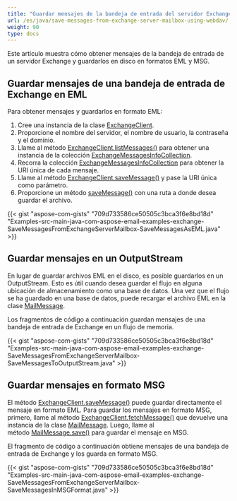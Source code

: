 ```yaml
---
title: "Guardar mensajes de la bandeja de entrada del servidor Exchange usando WebDav"
url: /es/java/save-messages-from-exchange-server-mailbox-using-webdav/
weight: 90
type: docs
---
```


Este artículo muestra cómo obtener mensajes de la bandeja de entrada de un servidor Exchange y guardarlos en disco en formatos EML y MSG.
## **Guardar mensajes de una bandeja de entrada de Exchange en EML**
Para obtener mensajes y guardarlos en formato EML:

1. Cree una instancia de la clase [ExchangeClient](https://apireference.aspose.com/email/java/com.aspose.email/exchangeclient).
1. Proporcione el nombre del servidor, el nombre de usuario, la contraseña y el dominio.
1. Llame al método [ExchangeClient.listMessages()](https://apireference.aspose.com/email/java/com.aspose.email/exchangeclient#listMessages\(java.lang.String\)) para obtener una instancia de la colección [ExchangeMessagesInfoCollection](https://apireference.aspose.com/email/java/com.aspose.email/ExchangeMessageInfoCollection).
1. Recorra la colección [ExchangeMessagesInfoCollection](https://apireference.aspose.com/email/java/com.aspose.email/ExchangeMessageInfoCollection) para obtener la URI única de cada mensaje.
1. Llame al método [ExchangeClient.saveMessage()](https://apireference.aspose.com/email/java/com.aspose.email/exchangeclient#saveMessage\(java.lang.String,%20java.io.OutputStream\)) y pase la URI única como parámetro.
1. Proporcione un método [saveMessage()](https://apireference.aspose.com/email/java/com.aspose.email/exchangeclient#saveMessage\(java.lang.String,%20java.io.OutputStream\)) con una ruta a donde desea guardar el archivo.
 

{{< gist "aspose-com-gists" "709d733586ce50505c3bca3f6e8bd18d" "Examples-src-main-java-com-aspose-email-examples-exchange-SaveMessagesFromExchangeServerMailbox-SaveMessagesAsEML.java" >}}
## **Guardar mensajes en un OutputStream**
En lugar de guardar archivos EML en el disco, es posible guardarlos en un OutputStream. Esto es útil cuando desea guardar el flujo en alguna ubicación de almacenamiento como una base de datos. Una vez que el flujo se ha guardado en una base de datos, puede recargar el archivo EML en la clase [MailMessage](https://apireference.aspose.com/email/java/com.aspose.email/MailMessage).

Los fragmentos de código a continuación guardan mensajes de una bandeja de entrada de Exchange en un flujo de memoria.

{{< gist "aspose-com-gists" "709d733586ce50505c3bca3f6e8bd18d" "Examples-src-main-java-com-aspose-email-examples-exchange-SaveMessagesFromExchangeServerMailbox-SaveMessagesToOutputStream.java" >}}
## **Guardar mensajes en formato MSG**
El método [ExchangeClient.saveMessage()](https://apireference.aspose.com/email/java/com.aspose.email/exchangeclient#saveMessage\(java.lang.String,%20java.io.OutputStream\)) puede guardar directamente el mensaje en formato EML. Para guardar los mensajes en formato MSG, primero, llame al método [ExchangeClient.fetchMessage()](https://apireference.aspose.com/email/java/com.aspose.email/exchangeclient#fetchMessage\(java.lang.String\)) que devuelve una instancia de la clase [MailMessage](https://apireference.aspose.com/email/java/com.aspose.email/MailMessage). Luego, llame al método [MailMessage.save()](https://apireference.aspose.com/email/java/com.aspose.email/MailMessage#save\(java.io.OutputStream\)) para guardar el mensaje en MSG.

El fragmento de código a continuación obtiene mensajes de una bandeja de entrada de Exchange y los guarda en formato MSG.

{{< gist "aspose-com-gists" "709d733586ce50505c3bca3f6e8bd18d" "Examples-src-main-java-com-aspose-email-examples-exchange-SaveMessagesFromExchangeServerMailbox-SaveMessagesInMSGFormat.java" >}}
